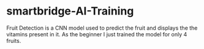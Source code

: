 # smartbridge-AI-Training
Fruit Detection is a CNN model used to predict the fruit and displays the the vitamins present in it.
As the beginner I just trained the model for only 4 fruits. 
